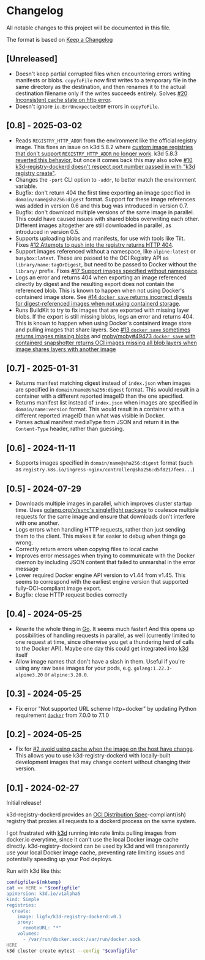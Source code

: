 # Changelog

All notable changes to this project will be documented in this file.

The format is based on [Keep a Changelog](https://keepachangelog.com/en/1.1.0/)

## [Unreleased]
- Doesn't keep partial corrupted files when encountering errors writing manifests or blobs. `copyToFile` now first writes to a temporary file in the same directory as the destination, and then renames it to the actual destination filename only if the writes succeeds entirely. Solves [#20 Inconsistent cache state on http error](https://github.com/ligfx/k3d-registry-dockerd/issues/20).
- Doesn't ignore `io.ErrUnexpectedEOF` errors in `copyToFile`.

## [0.8] - 2025-03-02

- Reads `REGISTRY_HTTP_ADDR` from the environment like the official registry image. This fixes an issue on k3d 5.8.2 where [custom image registries that don't support `REGISTRY_HTTP_ADDR` no longer work](https://github.com/k3d-io/k3d/issues/1552). k3d 5.8.3 [reverted this behavior](https://github.com/k3d-io/k3d/issues/1552#issuecomment-2661051486), but once it comes back this may also solve [#10 k3d-registry-dockerd doesn't respect port number passed in with "k3d registry create"](https://github.com/ligfx/k3d-registry-dockerd/issues/10).
- Changes the `-port` CLI option to `-addr`, to better match the environment variable.
- Bugfix: don't return 404 the first time exporting an image specified in `domain/name@sha256:digest` format. Support for these image references was added in version 0.6 and this bug was introduced in version 0.7.
- Bugfix: don't download multiple versions of the same image in parallel. This could have caused issues with shared blobs overwriting each other. Different images altogether are still downloaded in parallel, as introduced in version 0.5.
- Supports uploading blobs and manifests, for use with tools like Tilt. Fixes [#12 Attempts to push into the registry returns HTTP 404](https://github.com/ligfx/k3d-registry-dockerd/issues/12).
- Support images referenced without a namespace, like `alpine:latest` or `busybox:latest`. These are passed to the OCI Registry API as `library/name:tagOrDigest`, but need to be passed to Docker without the `library/` prefix. Fixes [#17 Support images specified without namespace](https://github.com/ligfx/k3d-registry-dockerd/issues/17).
- Logs an error and returns 404 when exporting an image referenced directly by digest and the resulting export does not contain the referenced blob. This is known to happen when not using Docker's containerd image store. See [#14 `docker save` returns incorrect digests for digest-referenced images when not using containerd storage](https://github.com/ligfx/k3d-registry-dockerd/issues/14).
- Runs BuildKit to try to fix images that are exported with missing layer blobs. If the export is still missing blobs, logs an error and returns 404. This is known to happen when using Docker's containerd image store and pulling images that share layers. See [#13 `docker save` sometimes returns images missing blobs](https://github.com/ligfx/k3d-registry-dockerd/issues/13) and [moby/moby#49473 `docker save` with containerd snapshotter returns OCI images missing all blob layers when image shares layers with another image](https://github.com/moby/moby/issues/49473)

## [0.7] - 2025-01-31

- Returns manifest matching digest instead of `index.json` when images are specified in `domain/name@sha256:digest` format. This would result in a container with a different reported imageID than the one specified.
- Returns manifest list instead of `index.json` when images are specified in `domain/name:version` format. This would result in a container with a different reported imageID than what was visible in Docker.
- Parses actual manifest mediaType from JSON and return it in the `Content-Type` header, rather than guessing.

## [0.6] - 2024-11-11

- Supports images specified in `domain/name@sha256:digest` format (such as `registry.k8s.io/ingress-nginx/controller@sha256:d5f8217feea...`)

## [0.5] - 2024-07-29

- Downloads multiple images in parallel, which improves cluster startup time. Uses [golang.org/x/sync's singleflight package](https://pkg.go.dev/golang.org/x/sync@v0.7.0/singleflight) to coalesce multiple requests for the same image and ensure that downloads don't interfere with one another.
- Logs errors when handling HTTP requests, rather than just sending them to the client. This makes it far easier to debug when things go wrong.
- Correctly return errors when copying files to local cache
- Improves error messages when trying to communicate with the Docker daemon by including JSON content that failed to unmarshal in the error message
- Lower required Docker engine API version to v1.44 from v1.45. This seems to correspond with the earliest engine version that supported fully-OCI-compliant image export.
- Bugfix: close HTTP request bodies correctly

## [0.4] - 2024-05-25

- Rewrite the whole thing in [Go](https://go.dev/). It seems much faster! And this opens up possibilities of handling requests in parallel, as well (currently limited to one request at time, since otherwise you get a thundering herd of calls to the Docker API). Maybe one day this could get integrated into [k3d](https://k3d.io/) itself
- Allow image names that don't have a slash in them. Useful if you're using any raw base images for your pods, e.g. `golang:1.22.3-alpine3.20` or `alpine:3.20.0`.

## [0.3] - 2024-05-25

- Fix error "Not supported URL scheme http+docker" by updating Python requirement [`docker`](https://pypi.org/project/docker/) from 7.0.0 to 7.1.0

## [0.2] - 2024-05-25

- Fix for [#2 avoid using cache when the image on the host have change](https://github.com/ligfx/k3d-registry-dockerd/issues/2). This allows you to use k3d-registry-dockerd with locally-built development images that may change content without changing their version.

## [0.1] - 2024-02-27

Initial release!

k3d-registry-dockerd provides an [OCI Distribution Spec](https://github.com/opencontainers/distribution-spec)-compliant(ish)
registry that proxies all requests to a dockerd process on the same system.

I got frustrated with [k3d](https://k3d.io/) running into rate limits pulling images from docker.io
everytime, since it can't use the local Docker image cache directly. k3d-registry-dockerd can be
used by k3d and will transparently use your local Docker image cache, preventing rate limiting issues
and potentially speeding up your Pod deploys.

Run with k3d like this:

```sh
configfile=$(mktemp)
cat << HERE > "$configfile"
apiVersion: k3d.io/v1alpha5
kind: Simple
registries:
  create:
    image: ligfx/k3d-registry-dockerd:v0.1
    proxy:
      remoteURL: "*"
    volumes:
      - /var/run/docker.sock:/var/run/docker.sock
HERE
k3d cluster create mytest --config "$configfile"
```
